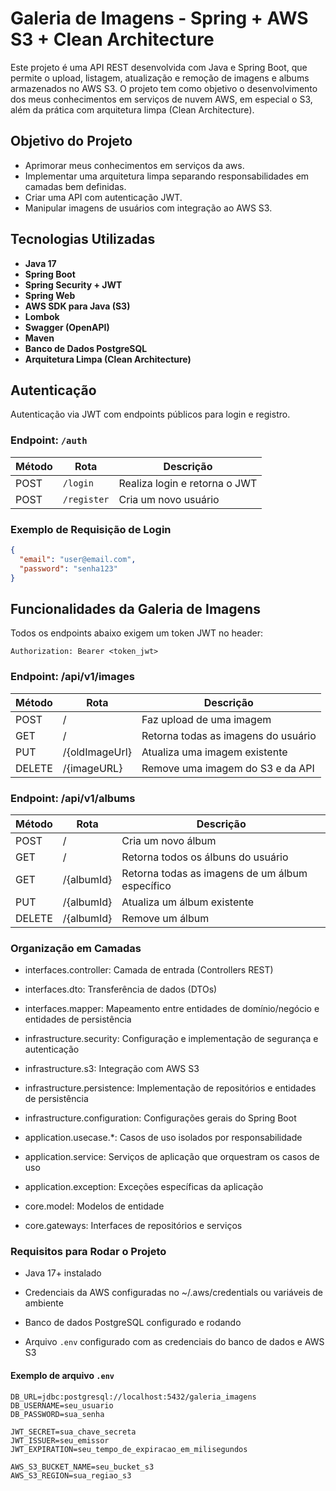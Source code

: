 # Galeria de Imagens - Spring + AWS S3 + Clean Architecture

Este projeto é uma API REST desenvolvida com Java e Spring Boot, que permite o upload, listagem, atualização e remoção de imagens e albums armazenados no AWS S3. O projeto tem como objetivo o desenvolvimento dos meus conhecimentos em serviços de nuvem AWS, em especial o S3, além da prática com arquitetura limpa (Clean Architecture).

## Objetivo do Projeto

- Aprimorar meus conhecimentos em serviços da aws.
- Implementar uma arquitetura limpa separando responsabilidades em camadas bem definidas.
- Criar uma API com autenticação JWT.
- Manipular imagens de usuários com integração ao AWS S3.

## Tecnologias Utilizadas

- **Java 17**
- **Spring Boot**
- **Spring Security + JWT**
- **Spring Web**
- **AWS SDK para Java (S3)**
- **Lombok**
- **Swagger (OpenAPI)**
- **Maven**
- **Banco de Dados PostgreSQL**
- **Arquitetura Limpa (Clean Architecture)**

## Autenticação

Autenticação via JWT com endpoints públicos para login e registro.

### Endpoint: `/auth`

| Método | Rota       | Descrição                          |
|--------|------------|------------------------------------|
| POST   | `/login`   | Realiza login e retorna o JWT      |
| POST   | `/register`| Cria um novo usuário               |

### Exemplo de Requisição de Login

```json
{
  "email": "user@email.com",
  "password": "senha123"
}
```

## Funcionalidades da Galeria de Imagens
Todos os endpoints abaixo exigem um token JWT no header:
```
Authorization: Bearer <token_jwt>
```
### Endpoint: /api/v1/images
| Método | Rota | Descrição                           |
|--------|------|-------------------------------------|
| POST   | 	/ 	 | Faz upload de uma imagem            |
| GET	   | /	   | Retorna todas as imagens do usuário |
| PUT	| /{oldImageUrl} | 	Atualiza uma imagem existente      |      
| DELETE |	/{imageURL} | 	Remove uma imagem do S3 e da API   |

### Endpoint: /api/v1/albums
| Método | Rota | Descrição                          |
|--------|------|------------------------------------|
| POST   | 	/ 	 | Cria um novo álbum                 |
| GET	   | /	   | Retorna todos os álbuns do usuário |
| GET   | /{albumId} | Retorna todas as imagens de um álbum específico |
| PUT	| /{albumId} | Atualiza um álbum existente        |
| DELETE |	/{albumId} | Remove um álbum      |

### Organização em Camadas
- interfaces.controller: Camada de entrada (Controllers REST)

- interfaces.dto: Transferência de dados (DTOs)

- interfaces.mapper: Mapeamento entre entidades de domínio/negócio e entidades de persistência

- infrastructure.security: Configuração e implementação de segurança e autenticação

- infrastructure.s3: Integração com AWS S3

- infrastructure.persistence: Implementação de repositórios e entidades de persistência

- infrastructure.configuration: Configurações gerais do Spring Boot 

- application.usecase.*: Casos de uso isolados por responsabilidade

- application.service: Serviços de aplicação que orquestram os casos de uso

- application.exception: Exceções específicas da aplicação

- core.model: Modelos de entidade

- core.gateways: Interfaces de repositórios e serviços

### Requisitos para Rodar o Projeto
- Java 17+ instalado

- Credenciais da AWS configuradas no ~/.aws/credentials ou variáveis de ambiente
- Banco de dados PostgreSQL configurado e rodando
- Arquivo `.env` configurado com as credenciais do banco de dados e AWS S3

#### Exemplo de arquivo `.env`
```properties
DB_URL=jdbc:postgresql://localhost:5432/galeria_imagens
DB_USERNAME=seu_usuario
DB_PASSWORD=sua_senha

JWT_SECRET=sua_chave_secreta
JWT_ISSUER=seu_emissor
JWT_EXPIRATION=seu_tempo_de_expiracao_em_milisegundos

AWS_S3_BUCKET_NAME=seu_bucket_s3
AWS_S3_REGION=sua_regiao_s3
```





